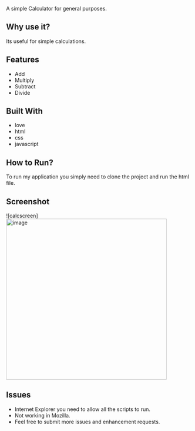 A simple Calculator for general purposes.

## Why use it?

Its useful for simple calculations.

## Features

* Add
* Multiply
* Subtract
* Divide
  
## Built With

* love
* html
* css
* javascript

## How to Run?

To run my application you simply need to clone the project and run the html file.

## Screenshot
![calcscreen]<img width="437" alt="image" src="https://github.com/ANIRUDHSHUKLA2003/CALCULATOR/assets/105125569/14a27357-de1b-4e76-9749-9419a0ec91d0">

## Issues
* Internet Explorer you need to allow all the scripts to run.
* Not working in Mozilla.
* Feel free to submit more issues and enhancement requests.


